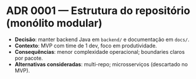 # ADR 0001 — Estrutura do repositório (monólito modular)
- **Decisão**: manter backend Java em `backend/` e documentação em `docs/`.
- **Contexto**: MVP com time de 1 dev, foco em produtividade.
- **Consequências**: menor complexidade operacional; boundaries claros por pacote.
- **Alternativas consideradas**: multi-repo; microsserviços (descartado no MVP).